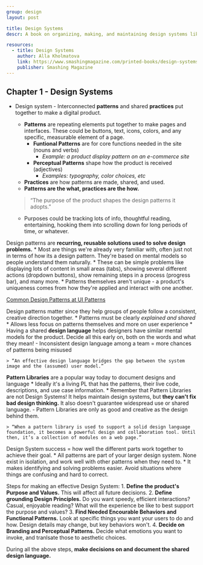 ```yaml
---
group: design
layout: post

title: Design Systems
descr: A book on organizing, making, and maintaining design systems like style guides

resources:
  - title: Design Systems
    author: Alla Kholmatova
    link: https://www.smashingmagazine.com/printed-books/design-systems/
    publisher: Smashing Magazine
---
```


## Chapter 1 - Design Systems

* Design system - Interconnected **patterns** and shared **practices** put together to make a digital product.
    - **Patterns** are repeating elements put together to make pages and interfaces. These could be buttons, text, icons, colors, and any specific, measurable element of a page.
        + **Funtional Patterns** are for core functions needed in the site (nouns and verbs)
            * *Example: a product display pattern on an e-commerce site*
        + **Perceptual Patterns** shape how the product is received (adjectives)
            * *Examples: typography, color choices, etc*
    - **Practices** are how patterns are made, shared, and used.
    - **Patterns are the what, practices are the how.**

    > “The purpose of the product shapes the design patterns it adopts.”

    * Purposes could be tracking lots of info, thoughtful reading, entertaining, hooking them into scrolling down for long periods of time, or whatever.

Design patterns are **recurring, reusable solutions used to solve design problems.**
    * Most are things we're already very familiar with, often just not in terms of how its a design pattern. They're based on mental models so people understand them naturally.
    * These can be simple problems like displaying lots of content in small areas (tabs), showing several different actions (dropdown buttons), show remaining steps in a process (progress bar), and many more.
    * Patterns themselves aren't unique - a product's uniqueness comes from how they're applied and interact with one another.

[Common Design Patterns at UI Patterns](http://ui-patterns.com/)

Design patterns matter since they help groups of people follow a consistent, creative direction together.
    * Patterns must be clearly *explained and shared*
    * Allows less focus on patterns themselves and more on user experience
    * Having a shared **design language** helps designers have similar mental models for the product. Decide all this early on, both on the words and what they mean!
        - Inconsistent design language among a team = more chances of patterns being misused

    > “An effective design language bridges the gap between the system image and the (assumed) user model.”

**Pattern Libraries** are a popular way today to document designs and language
    * Ideally it's a living PL that has the patterns, their live code, descriptions, and use case information.
    * Remember that Pattern Libraries are not Design Systems! It helps maintain design systems, but **they can't fix bad design thinking.** It also doesn't guarantee widespread use or shared language.
        - Pattern Libraries are only as good and creative as the design behind them.

    > “When a pattern library is used to support a solid design language foundation, it becomes a powerful design and collaboration tool. Until then, it’s a collection of modules on a web page.”

Design System success = how well the different parts work together to achieve their goal.
    * All patterns are part of your larger design system. None exist in isolation, and work well with other patterns when they need to.
    * It makes identifying and solving problems easier. Avoid situations where things are confusing and hard to correct.

Steps for making an effective Design System:
    1. **Define the product's Purpose and Values.** This will affect all future decisions.
    2. **Define grounding Design Principles.** Do you want speedy, efficient interactions? Casual, enjoyable reading? What will the experience be like to best support the purpose and values?
    3. **Find Needed Encourable Behaviors and Functional Patterns.** Look at specific things you want your users to do and how. Design details may change, but key behaviors won't.
    4. **Decide on Branding and Perceptual Patterns.** Decide what emotions you want to invoke, and tranlsate those to aesthetic choices.

During all the above steps, **make decisions on and document the shared design language.**
